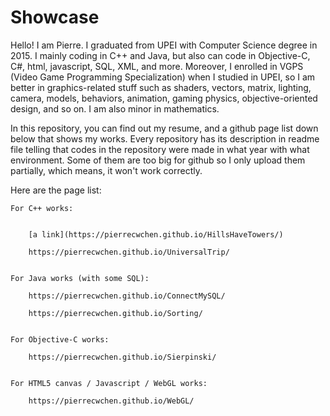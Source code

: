 # Showcase

Hello! I am Pierre. I graduated from UPEI with Computer Science degree in 2015. I mainly coding in C++ and Java, but also can code in Objective-C, C#, html, javascript, SQL, XML, and more. Moreover, I enrolled in VGPS (Video Game Programming Specialization) when I studied in UPEI, so I am better in graphics-related stuff such as shaders, vectors, matrix, lighting, camera, models, behaviors, animation, gaming physics, objective-oriented design, and so on. I am also minor in mathematics.

In this repository, you can find out my resume, and a github page list down below that shows my works. Every repository has its description in readme file telling that codes in the repository were made in what year with what environment. Some of them are too big for github so I only upload them partially, which means, it won't work correctly.

Here are the page list:


    For C++ works:
    
    
        [a link](https://pierrecwchen.github.io/HillsHaveTowers/)

        https://pierrecwchen.github.io/UniversalTrip/


    For Java works (with some SQL):

        https://pierrecwchen.github.io/ConnectMySQL/

        https://pierrecwchen.github.io/Sorting/
        
        
    For Objective-C works:

        https://pierrecwchen.github.io/Sierpinski/


    For HTML5 canvas / Javascript / WebGL works:

        https://pierrecwchen.github.io/WebGL/

